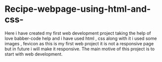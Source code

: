 # Recipe-webpage-using-html-and-css-
Here i have created my first web development project taking the help of love babber-code help and i have used html , css along with it i used some images , fevicon
as this is my first web project it is not a responsive page but in future i will make it responsive. 
The main motive of this project is to start with web development.
